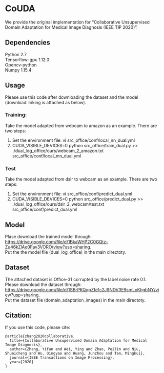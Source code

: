 # CoUDA 
We provide the original implementation for “Collaborative Unsupervised Domain Adaptation for Medical Image Diagnosis (IEEE TIP 2020)”.

## Dependencies
Python 2.7\
Tensorflow-gpu 1.12.0\
Opencv-python\
Numpy 1.15.4

## Usage
Please use this code after downloading the dataset and the model (download linking is attached as below).

### Training:
Take the model adapted from webcam to amazon as an example. There are two steps:
1. Set the environment file: vi src_office/conf/local_nn_dual.yml
2. CUDA_VISIBLE_DEVICES=0 python src_office/train_dual.py >> ./dual_log_office/ours/webcam_2_amazon.txt src_office/conf/local_mn_dual.yml

### Test
Take the model adapted from dslr to webcam as an example. There are two steps:
1. Set the environment file: vi src_office/conf/predict_dual.yml
2. CUDA_VISIBLE_DEVICES=0 python src_office/predict_dual.py >> ./dual_log_office/ours/dslr_2_webcam/test.txt src_office/conf/predict_dual.yml

## Model
Plase download the trained model through: \
https://drive.google.com/file/d/1BkaWHP2C0GQtz-Zu46kZIAe0Fav3VORO/view?usp=sharing. \
Put the the model file (dual_log_office) in the main directoty.

## Dataset
The attached dataset is Office-31 corrupted by the label noise rate 0.1. \
Please download the dataset through: https://drive.google.com/file/d/1SBrPKQqpZfe1c2J9NDV3E9smLxKhgbNY/view?usp=sharing. \
Put the dataset file (domain_adaptation_images) in the main directoty.

## Citation:
If you use this code, please cite:
```
@article{zhang2020collaborative,
  title={Collaborative Unsupervised Domain Adaptation for Medical Image Diagnosis},
  author={Zhang, Yifan and Wei, Ying and Zhao, Peilin and Niu, Shuaicheng and Wu, Qingyao and Huang, Junzhou and Tan, Mingkui},
  journal={IEEE Transactions on Image Processing},
  year={2020}
}  
```
